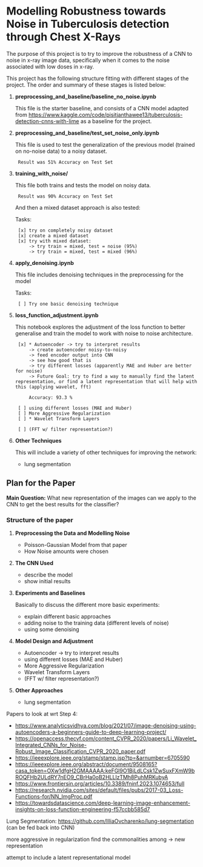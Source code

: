 # Modelling Robustness towards Noise in Tuberculosis detection through Chest X-Rays

The purpose of this project is to try to improve the robustness of a CNN to noise in x-ray image data, specifically when it comes to the noise associated with low doses in x-ray.

This project has the following structure fitting with different stages of the project. The order and summary of these stages is listed below:
1. **preprocessing_and_baseline/baseline_no_noise.ipynb**
    
    This file is the starter baseline, and consists of a CNN model adapted from https://www.kaggle.com/code/pisitjanthawee13/tuberculosis-detection-cnns-with-lime as a baseline for the project.

2. **preprocessing_and_baseline/test_set_noise_only.ipynb**

    This file is used to test the generalization of the previous model (trained on no-noise data) to a noisy dataset.

        Result was 51% Accuracy on Test Set

3. **training_with_noise/**

    This file both trains and tests the model on noisy data.

        Result was 90% Accuracy on Test Set
    
    And then a mixed dataset approach is also tested:

    Tasks:
    
        [x] try on completely noisy dataset
        [x] create a mixed dataset
        [x] try with mixed dataset:
            -> try train = mixed, test = noise (95%)
            -> try train = mixed, test = mixed (96%)

4. **apply_denoising.ipynb**

    This file includes denoising techniques in the preprocessing for the model

    Tasks:
    
        [ ] Try one basic denoising technique

5. **loss_function_adjustment.ipynb**

    This notebook explores the adjustment of the loss function to better generalise and train the model to work with noise to noise architecture.

        [x] * Autoencoder -> try to interpret results
            -> create autoencoder noisy-to-noisy
            -> feed encoder output into CNN
            -> see how good that is
            -> try different losses (apparently MAE and Huber are better for noise)
            -> Future Goal: try to find a way to manually find the latent representation, or find a latent representation that will help with this (applying wavelet, fft)

            Accuracy: 93.3 %

        [ ] using different losses (MAE and Huber)
        [ ] More Aggressive Regularization
        [ ] * Wavelet Transform Layers

        [ ] (FFT w/ filter representation?)

6. **Other Techniques**

    This will include a variety of other techniques for improving the network:
    - lung segmentation


## Plan for the Paper

**Main Question:**
What new representation of the images can we apply to the CNN to get the best results for the classifier?

### Structure of the paper
1. **Preprocessing the Data and Modelling Noise**

    - Poisson-Gaussian Model from that paper
    - How Noise amounts were chosen

2. **The CNN Used**
    
    - describe the model
    - show initial results

3. **Experiments and Baselines**

    Basically to discuss the different more basic experiments:
    - explain different basic approaches
    - adding noise to the training data (different levels of noise)
    - using some denoising

4. **Model Design and Adjustment**

    - Autoencoder -> try to interpret results
    - using different losses (MAE and Huber)
    - More Aggressive Regularization
    - Wavelet Transform Layers
    - (FFT w/ filter representation?)

5. **Other Approaches**

    - lung segmentation

Papers to look at wrt Step 4:
- https://www.analyticsvidhya.com/blog/2021/07/image-denoising-using-autoencoders-a-beginners-guide-to-deep-learning-project/
- https://openaccess.thecvf.com/content_CVPR_2020/papers/Li_Wavelet_Integrated_CNNs_for_Noise-Robust_Image_Classification_CVPR_2020_paper.pdf
- https://ieeexplore.ieee.org/stamp/stamp.jsp?tp=&arnumber=6705590
- https://ieeexplore.ieee.org/abstract/document/9508165?casa_token=OXw1dfgH2GMAAAAA:keFGl9O1BjLdLCsk1ZwSuxFXmW9bROQFHb2ULdRY7nEO9_CBrHa0oB2HLLIzTMh8PuhMRKubyA
- https://www.frontiersin.org/articles/10.3389/fninf.2023.1074653/full
- https://research.nvidia.com/sites/default/files/pubs/2017-03_Loss-Functions-for/NN_ImgProc.pdf 
- https://towardsdatascience.com/deep-learning-image-enhancement-insights-on-loss-function-engineering-f57ccbb585d7

Lung Segmentation:
https://github.com/IlliaOvcharenko/lung-segmentation (can be fed back into CNN)


more aggressive in regularization
find the commonalities among -> new representation

attempt to include a latent representational model 

